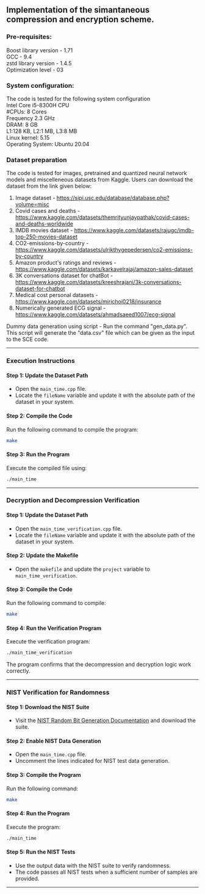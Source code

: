 

## Implementation of the simantaneous compression and encryption scheme. 

### Pre-requisites:

Boost library version - 1.71<br />
GCC - 9.4<br />
zstd library version - 1.4.5<br />
Optimization level - 03

### System configuration:
The code is tested for the following system configuration<br />
Intel Core i5-8300H CPU<br />
#CPUs: 8 Cores<br />
Frequency 2.3 GHz <br />
DRAM: 8 GB <br />
L1:128 KB, L2:1 MB, L3:8 MB <br />
Linux kernel: 5.15 <br />
Operating System: Ubuntu 20.04

### Dataset preparation

The code is tested for images, pretrained and quantized neural network models and miscelleneous datasets from Kaggle. Users can download the dataset from the link given below:
1. Image dataset - https://sipi.usc.edu/database/database.php?volume=misc
2. Covid cases and deaths - https://www.kaggle.com/datasets/themrityunjaypathak/covid-cases-and-deaths-worldwide
3. IMDB movies dataset - https://www.kaggle.com/datasets/rajugc/imdb-top-250-movies-dataset
4. CO2-emissions-by-country - https://www.kaggle.com/datasets/ulrikthygepedersen/co2-emissions-by-country
5. Amazon product's ratings and reviews - https://www.kaggle.com/datasets/karkavelrajaj/amazon-sales-dataset
6. 3K conversations dataset for chatBot - https://www.kaggle.com/datasets/kreeshrajani/3k-conversations-dataset-for-chatbot
7. Medical cost personal datasets - https://www.kaggle.com/datasets/mirichoi0218/insurance 
8. Numerically generated ECG signal - https://www.kaggle.com/datasets/ahmadsaeed1007/ecg-signal

Dummy data generation using script - Run the command "gen_data.py". This script will generate the "data.csv" file which can be given as the input to the SCE code.

---

### Execution Instructions

#### Step 1: Update the Dataset Path
- Open the `main_time.cpp` file.
- Locate the `fileName` variable and update it with the absolute path of the dataset in your system.

#### Step 2: Compile the Code
Run the following command to compile the program:

```bash
make
```

#### Step 3: Run the Program
Execute the compiled file using:

```bash
./main_time
```

---

### Decryption and Decompression Verification

#### Step 1: Update the Dataset Path
- Open the `main_time_verification.cpp` file.
- Locate the `fileName` variable and update it with the absolute path of the dataset in your system.

#### Step 2: Update the Makefile
- Open the `makefile` and update the `project` variable to `main_time_verification`.

#### Step 3: Compile the Code
Run the following command to compile:

```bash
make
```

#### Step 4: Run the Verification Program
Execute the verification program:

```bash
./main_time_verification
```

The program confirms that the decompression and decryption logic work correctly.

---

### NIST Verification for Randomness

#### Step 1: Download the NIST Suite
- Visit the [NIST Random Bit Generation Documentation](https://csrc.nist.gov/projects/random-bit-generation/documentation-and-software) and download the suite.

#### Step 2: Enable NIST Data Generation
- Open the `main_time.cpp` file.
- Uncomment the lines indicated for NIST test data generation.

#### Step 3: Compile the Program
Run the following command:

```bash
make
```

#### Step 4: Run the Program
Execute the program:

```bash
./main_time
```

#### Step 5: Run the NIST Tests
- Use the output data with the NIST suite to verify randomness.
- The code passes all NIST tests when a sufficient number of samples are provided.

---



















